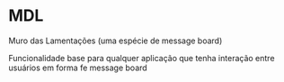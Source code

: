 # MDL
Muro das Lamentações (uma espécie de message board)

Funcionalidade base para qualquer aplicação que tenha interação entre usuários em forma fe message board
